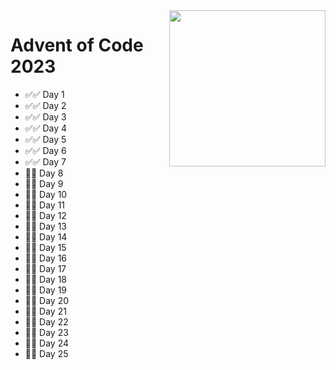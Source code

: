 <img src="https://github.com/zero-to-mastery/Advent-of-Code-2022/blob/main/advent.png?raw=true" width="250" align="right" />

# Advent of Code 2023

- :white_check_mark::white_check_mark: Day 1
- :white_check_mark::white_check_mark: Day 2
- :white_check_mark::white_check_mark: Day 3
- :white_check_mark::white_check_mark: Day 4
- :white_check_mark::white_check_mark: Day 5
- :white_check_mark::white_check_mark: Day 6
- :white_check_mark::white_check_mark: Day 7
- :black_square_button::black_square_button: Day 8
- :black_square_button::black_square_button: Day 9
- :black_square_button::black_square_button: Day 10
- :black_square_button::black_square_button: Day 11
- :black_square_button::black_square_button: Day 12
- :black_square_button::black_square_button: Day 13
- :black_square_button::black_square_button: Day 14
- :black_square_button::black_square_button: Day 15
- :black_square_button::black_square_button: Day 16
- :black_square_button::black_square_button: Day 17
- :black_square_button::black_square_button: Day 18
- :black_square_button::black_square_button: Day 19
- :black_square_button::black_square_button: Day 20
- :black_square_button::black_square_button: Day 21
- :black_square_button::black_square_button: Day 22
- :black_square_button::black_square_button: Day 23
- :black_square_button::black_square_button: Day 24
- :black_square_button::black_square_button: Day 25